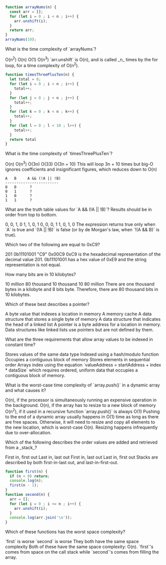 ```javascript
function arrayNums(n) {
  const arr = [];
  for (let i = 0 ; i < n ; i++) {
    arr.unshift(i);
  }
  return arr;
}
arrayNums(10);
```

<quiz>
  <question>
    <p>What is the time complexity of `arrayNums`?</p>
    <answer correct>O(n<sup>2</sup>)</answer>
    <answer>O(n)</answer>
    <answer>O(1)</answer>
    <answer>O(n<sup>3</sup>)</answer>
    <explanation>`arr.unshift` is O(n), and is called _n_ times by the for loop, for a time complexity of O(n<sup>2</sup>).</explanation>
  </question>
</quiz>


```javascript
function timesThreePlusTen(n) {
  let total = 0;
  for (let i = 0 ; i < n ; i++) {
    total++;
  }
  for (let j = 0 ; j < n ; j++) {
    total++;
  }
  for (let k = 0 ; k < n ; k++) {
    total++;
  }
  for (let l = 0 ; l < 10 ; l++) {
    total++;
  }
  return total
}
```

<quiz>
  <question>
    <p>What is the time complexity of `timesThreePlusTen`?</p>
    <answer correct>O(n)</answer>
    <answer>O(n<sup>3</sup>)</answer>
    <answer>O(3n)</answer>
    <answer>O(33)</answer>
    <answer>O(3n + 10)</answer>
    <explanation>This will loop 3n + 10 times but big-O ignores coefficients and insignificant figures, which reduces down to O(n)</explanation>
  </question>
</quiz>

```plaintext
A   B     A && (!A || !B)
------------------------
0   0      ?
0   1      ?
1   0      ?
1   1      ?
```

<quiz>
  <question>
    <p>What are the truth table values for `A && (!A || !B)`? Results should be in order from top to bottom.</p>
    <answer correct>0, 0, 1, 0</answer>
    <answer>1, 1, 0, 1</answer>
    <answer>0, 0, 0, 1</answer>
    <answer>1, 0, 1, 0</answer>
    <explanation>The expression returns true only when `A` is true and `(!A || !B)` is false (or by de Morgan's law, when `!(A && B)` is true).</explanation>
  </question>
</quiz>



<quiz>
  <question multiple>
    <p>Which two of the following are equal to 0xC9?</p>
    <answer correct>201</answer>
    <answer>0b11101001</answer>
    <answer>"C9"</answer>
    <answer correct>0x00C9</answer>
    <explanation>0xC9 is the hexadecimal representation of the decimal value 201. 0b11101001 has a hex value of 0xE9 and the string representation is not equal.</explanation>
  </question>
</quiz>






<quiz>
  <question>
    <p>How many bits are in 10 kilobytes?</p>
    <answer>10 million</answer>
    <answer correct>80 thousand</answer>
    <answer>10 thousand</answer>
    <answer>10</answer>
    <answer>80 million</answer>
    <explanation>There are one thousand bytes in a kilobyte and 8 bits byte. Therefore, there are 80 thousand bits in 10 kilobytes.</explanation>
  </question>
</quiz>


<quiz>
  <question>
    <p>Which of these best describes a pointer?</p>
    <answer correct>A byte value that indexes a location in memory</answer>
    <answer>A memory cache</answer>
    <answer>A data structure that stores a single byte of memory</answer>
    <answer>A data structure that indicates the head of a linked list</answer>
    <explanation>A pointer is a byte address for a location in memory. Data structures like linked lists use pointers but are not defined by them.</explanation>
  </question>
</quiz>


<quiz>
  <question multiple>
    <p>What are the three requirements that allow array values to be indexed in constant time?</p>
    <answer correct>Stores values of the same data type</answer>
    <answer>Indexed using a hash/modulo function</answer>
    <answer correct>Occupies a contiguous block of memory</answer>
    <answer correct>Stores elements in sequential order</answer>
    <explanation>Arrays index using the equation `valueAddress = startAddress + index * dataSize` which requires ordered, uniform data that occupies a contiguous block of memory.</explanation>
  </question>
</quiz>




<quiz>
  <question>
    <p>What is the worst-case time complexity of `array.push()` in a dynamic array and what causes it?</p>
    <answer>O(n), if the processor is simultaneously running an expensive operation in the background.</answer>
    <answer correct>O(n), if the array has to resize to a new block of memory</answer>
    <answer>O(n<sup>2</sup>), if it used in a recursive function</answer>
    <answer>`array.push()` is always O(1)</answer>
    <explanation>Pushing to the end of a dynamic array usually happens in O(1) time as long as there are free spaces. Otherwise, it will need to resize and copy all elements to the new location, which is worst-case O(n). Resizing happens infrequently due to over-allocation.</explanation>
  </question>
</quiz>



<quiz>
  <question multiple>
    <p>Which of the following describes the order values are added and retrieved from a _stack_?</p>
    <answer>First in, first out</answer>
    <answer>Last in, last out</answer>
    <answer correct>First in, last out</answer>
    <answer correct>Last in, first out</answer>
    <explanation>Stacks are described by both first-in-last out, and last-in-first-out.</explanation>
  </question>
</quiz>

```js
function first(n) {
  if (n < 0) return;
  console.log(n);
  first(n - 1);
}
function second(n) {
  arr = [];
  for (let i = 0 ; i <= n ; i++) {
    arr.unshift(i);
  }
  console.log(arr.join('\n'));
}
```

<quiz>
  <question>
    <p>Which of these functions has the worst space complexity?</p>
    <answer>`first` is worse</answer>
    <answer>`second` is worse</answer>
    <answer correct>They both have the same space complexity</answer>
    <explanation>Both of these have the same space complexity: O(n). `first`'s comes from space on the call stack while `second`'s comes from filling the array.</explanation>
  </question>
</quiz>
